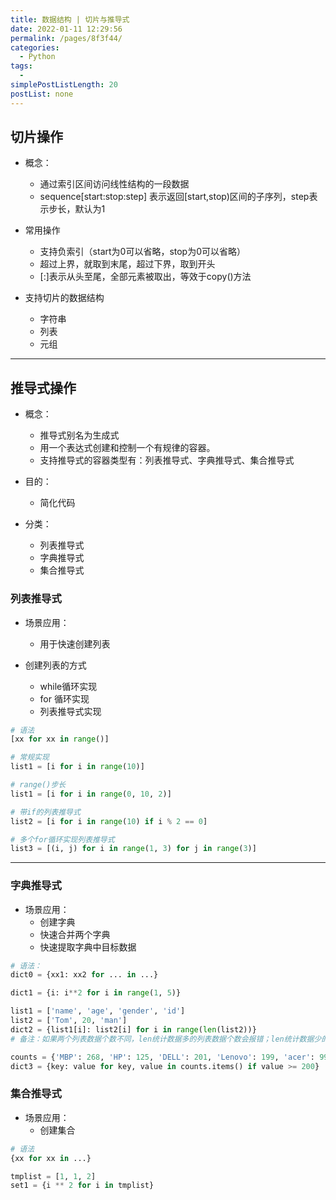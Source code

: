```yaml
---
title: 数据结构 | 切片与推导式
date: 2022-01-11 12:29:56
permalink: /pages/8f3f44/
categories: 
  - Python
tags: 
  - 
simplePostListLength: 20
postList: none
---
```

## 切片操作

- 概念：
  - 通过索引区间访问线性结构的一段数据
  - sequence[start:stop:step] 表示返回[start,stop)区间的子序列，step表示步长，默认为1 
- 常用操作
  - 支持负索引（start为0可以省略，stop为0可以省略）
  - 超过上界，就取到末尾，超过下界，取到开头
  - [:]表示从头至尾，全部元素被取出，等效于copy()方法
  
- 支持切片的数据结构
  - 字符串
  - 列表
  - 元组

---
## 推导式操作

- 概念：
  - 推导式别名为生成式
  - 用一个表达式创建和控制一个有规律的容器。
  - 支持推导式的容器类型有：列表推导式、字典推导式、集合推导式

- 目的：
  - 简化代码

- 分类：
  - 列表推导式
  - 字典推导式
  - 集合推导式

### 列表推导式

- 场景应用：
  - 用于快速创建列表

- 创建列表的方式
  - while循环实现
  - for 循环实现
  - 列表推导式实现

```python
# 语法
[xx for xx in range()]

# 常规实现
list1 = [i for i in range(10)]

# range()步长
list1 = [i for i in range(0, 10, 2)]

# 带if的列表推导式
list2 = [i for i in range(10) if i % 2 == 0]

# 多个for循环实现列表推导式
list3 = [(i, j) for i in range(1, 3) for j in range(3)]
```

---

### 字典推导式

- 场景应用：
  - 创建字典
  - 快速合并两个字典
  - 快速提取字典中目标数据

```python
# 语法：
dict0 = {xx1: xx2 for ... in ...}

dict1 = {i: i**2 for i in range(1, 5)}

list1 = ['name', 'age', 'gender', 'id']
list2 = ['Tom', 20, 'man']
dict2 = {list1[i]: list2[i] for i in range(len(list2))}
# 备注：如果两个列表数据个数不同，len统计数据多的列表数据个数会报错；len统计数据少的列表数据个数不会报错

counts = {'MBP': 268, 'HP': 125, 'DELL': 201, 'Lenovo': 199, 'acer': 99}
dict3 = {key: value for key, value in counts.items() if value >= 200}
```

### 集合推导式

- 场景应用：
  - 创建集合

```python
# 语法
{xx for xx in ...}

tmplist = [1, 1, 2]
set1 = {i ** 2 for i in tmplist}
```